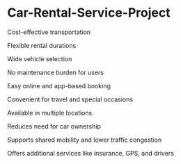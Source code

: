 # Car-Rental-Service-Project

Cost-effective transportation

Flexible rental durations

Wide vehicle selection

No maintenance burden for users

Easy online and app-based booking

Convenient for travel and special occasions

Available in multiple locations

Reduces need for car ownership

Supports shared mobility and lower traffic congestion

Offers additional services like insurance, GPS, and drivers
